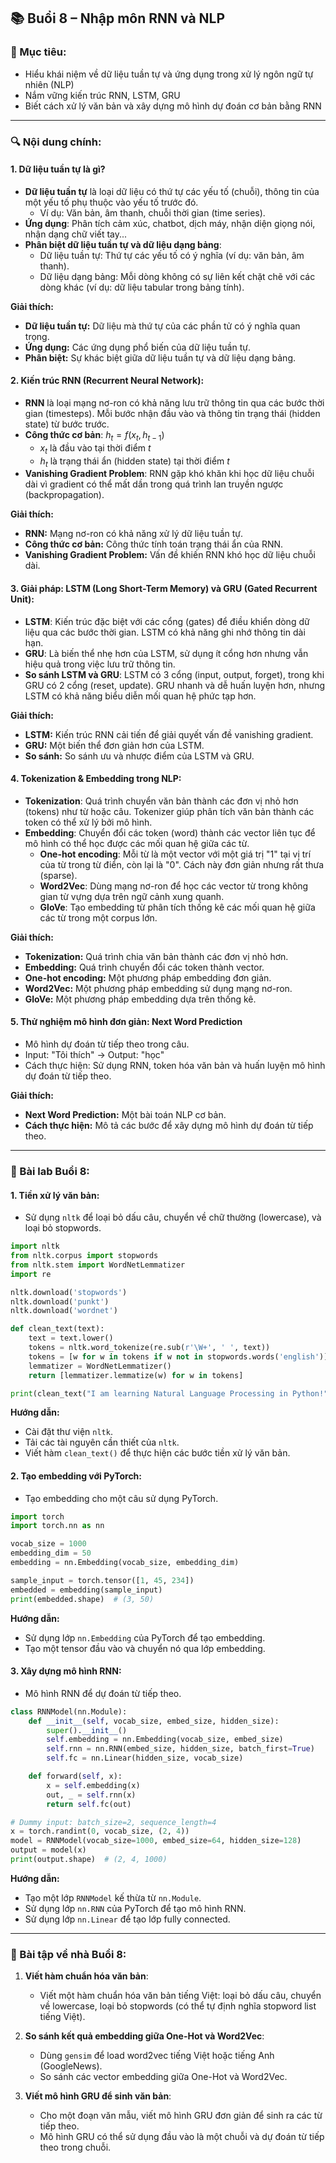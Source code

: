 ## 📚 Buổi 8 – Nhập môn RNN và NLP

### 🎯 Mục tiêu:

*   Hiểu khái niệm về dữ liệu tuần tự và ứng dụng trong xử lý ngôn ngữ tự nhiên (NLP)
*   Nắm vững kiến trúc RNN, LSTM, GRU
*   Biết cách xử lý văn bản và xây dựng mô hình dự đoán cơ bản bằng RNN

---

### 🔍 Nội dung chính:

#### 1. **Dữ liệu tuần tự là gì?**

*   **Dữ liệu tuần tự** là loại dữ liệu có thứ tự các yếu tố (chuỗi), thông tin của một yếu tố phụ thuộc vào yếu tố trước đó.
    *   Ví dụ: Văn bản, âm thanh, chuỗi thời gian (time series).
*   **Ứng dụng**: Phân tích cảm xúc, chatbot, dịch máy, nhận diện giọng nói, nhận dạng chữ viết tay...
*   **Phân biệt dữ liệu tuần tự và dữ liệu dạng bảng**:
    *   Dữ liệu tuần tự: Thứ tự các yếu tố có ý nghĩa (ví dụ: văn bản, âm thanh).
    *   Dữ liệu dạng bảng: Mỗi dòng không có sự liên kết chặt chẽ với các dòng khác (ví dụ: dữ liệu tabular trong bảng tính).

**Giải thích:**

*   **Dữ liệu tuần tự:** Dữ liệu mà thứ tự của các phần tử có ý nghĩa quan trọng.
*   **Ứng dụng:** Các ứng dụng phổ biến của dữ liệu tuần tự.
*   **Phân biệt:** Sự khác biệt giữa dữ liệu tuần tự và dữ liệu dạng bảng.

#### 2. **Kiến trúc RNN (Recurrent Neural Network)**:

*   **RNN** là loại mạng nơ-ron có khả năng lưu trữ thông tin qua các bước thời gian (timesteps). Mỗi bước nhận đầu vào và thông tin trạng thái (hidden state) từ bước trước.
*   **Công thức cơ bản**: $h_t = f(x_t, h_{t-1})$
    *   $x_t$ là đầu vào tại thời điểm $t$
    *   $h_t$ là trạng thái ẩn (hidden state) tại thời điểm $t$
*   **Vanishing Gradient Problem**: RNN gặp khó khăn khi học dữ liệu chuỗi dài vì gradient có thể mất dần trong quá trình lan truyền ngược (backpropagation).

**Giải thích:**

*   **RNN:** Mạng nơ-ron có khả năng xử lý dữ liệu tuần tự.
*   **Công thức cơ bản:** Công thức tính toán trạng thái ẩn của RNN.
*   **Vanishing Gradient Problem:** Vấn đề khiến RNN khó học dữ liệu chuỗi dài.

#### 3. **Giải pháp: LSTM (Long Short-Term Memory) và GRU (Gated Recurrent Unit)**:

*   **LSTM**: Kiến trúc đặc biệt với các cổng (gates) để điều khiển dòng dữ liệu qua các bước thời gian. LSTM có khả năng ghi nhớ thông tin dài hạn.
*   **GRU**: Là biến thể nhẹ hơn của LSTM, sử dụng ít cổng hơn nhưng vẫn hiệu quả trong việc lưu trữ thông tin.
*   **So sánh LSTM và GRU**: LSTM có 3 cổng (input, output, forget), trong khi GRU có 2 cổng (reset, update). GRU nhanh và dễ huấn luyện hơn, nhưng LSTM có khả năng biểu diễn mối quan hệ phức tạp hơn.

**Giải thích:**

*   **LSTM:** Kiến trúc RNN cải tiến để giải quyết vấn đề vanishing gradient.
*   **GRU:** Một biến thể đơn giản hơn của LSTM.
*   **So sánh:** So sánh ưu và nhược điểm của LSTM và GRU.

#### 4. **Tokenization & Embedding trong NLP**:

*   **Tokenization**: Quá trình chuyển văn bản thành các đơn vị nhỏ hơn (tokens) như từ hoặc câu. Tokenizer giúp phân tích văn bản thành các token có thể xử lý bởi mô hình.
*   **Embedding**: Chuyển đổi các token (word) thành các vector liên tục để mô hình có thể học được các mối quan hệ giữa các từ.
    *   **One-hot encoding**: Mỗi từ là một vector với một giá trị "1" tại vị trí của từ trong từ điển, còn lại là "0". Cách này đơn giản nhưng rất thưa (sparse).
    *   **Word2Vec**: Dùng mạng nơ-ron để học các vector từ trong không gian từ vựng dựa trên ngữ cảnh xung quanh.
    *   **GloVe**: Tạo embedding từ phân tích thống kê các mối quan hệ giữa các từ trong một corpus lớn.

**Giải thích:**

*   **Tokenization:** Quá trình chia văn bản thành các đơn vị nhỏ hơn.
*   **Embedding:** Quá trình chuyển đổi các token thành vector.
*   **One-hot encoding:** Một phương pháp embedding đơn giản.
*   **Word2Vec:** Một phương pháp embedding sử dụng mạng nơ-ron.
*   **GloVe:** Một phương pháp embedding dựa trên thống kê.

#### 5. **Thử nghiệm mô hình đơn giản: Next Word Prediction**

*   Mô hình dự đoán từ tiếp theo trong câu.
*   Input: "Tôi thích" → Output: "học"
*   Cách thực hiện: Sử dụng RNN, token hóa văn bản và huấn luyện mô hình dự đoán từ tiếp theo.

**Giải thích:**

*   **Next Word Prediction:** Một bài toán NLP cơ bản.
*   **Cách thực hiện:** Mô tả các bước để xây dựng mô hình dự đoán từ tiếp theo.

---

### 🧪 Bài lab Buổi 8:

#### 1. **Tiền xử lý văn bản:**

*   Sử dụng `nltk` để loại bỏ dấu câu, chuyển về chữ thường (lowercase), và loại bỏ stopwords.

```python
import nltk
from nltk.corpus import stopwords
from nltk.stem import WordNetLemmatizer
import re

nltk.download('stopwords')
nltk.download('punkt')
nltk.download('wordnet')

def clean_text(text):
    text = text.lower()
    tokens = nltk.word_tokenize(re.sub(r'\W+', ' ', text))
    tokens = [w for w in tokens if w not in stopwords.words('english')]
    lemmatizer = WordNetLemmatizer()
    return [lemmatizer.lemmatize(w) for w in tokens]

print(clean_text("I am learning Natural Language Processing in Python!"))
```

**Hướng dẫn:**

*   Cài đặt thư viện `nltk`.
*   Tải các tài nguyên cần thiết của `nltk`.
*   Viết hàm `clean_text()` để thực hiện các bước tiền xử lý văn bản.

#### 2. **Tạo embedding với PyTorch:**

*   Tạo embedding cho một câu sử dụng PyTorch.

```python
import torch
import torch.nn as nn

vocab_size = 1000
embedding_dim = 50
embedding = nn.Embedding(vocab_size, embedding_dim)

sample_input = torch.tensor([1, 45, 234])
embedded = embedding(sample_input)
print(embedded.shape)  # (3, 50)
```

**Hướng dẫn:**

*   Sử dụng lớp `nn.Embedding` của PyTorch để tạo embedding.
*   Tạo một tensor đầu vào và chuyển nó qua lớp embedding.

#### 3. **Xây dựng mô hình RNN:**

*   Mô hình RNN để dự đoán từ tiếp theo.

```python
class RNNModel(nn.Module):
    def __init__(self, vocab_size, embed_size, hidden_size):
        super().__init__()
        self.embedding = nn.Embedding(vocab_size, embed_size)
        self.rnn = nn.RNN(embed_size, hidden_size, batch_first=True)
        self.fc = nn.Linear(hidden_size, vocab_size)

    def forward(self, x):
        x = self.embedding(x)
        out, _ = self.rnn(x)
        return self.fc(out)

# Dummy input: batch_size=2, sequence_length=4
x = torch.randint(0, vocab_size, (2, 4))
model = RNNModel(vocab_size=1000, embed_size=64, hidden_size=128)
output = model(x)
print(output.shape)  # (2, 4, 1000)
```

**Hướng dẫn:**

*   Tạo một lớp `RNNModel` kế thừa từ `nn.Module`.
*   Sử dụng lớp `nn.RNN` của PyTorch để tạo mô hình RNN.
*   Sử dụng lớp `nn.Linear` để tạo lớp fully connected.

---

### 📝 Bài tập về nhà Buổi 8:

1.  **Viết hàm chuẩn hóa văn bản**:

    *   Viết một hàm chuẩn hóa văn bản tiếng Việt: loại bỏ dấu câu, chuyển về lowercase, loại bỏ stopwords (có thể tự định nghĩa stopword list tiếng Việt).
2.  **So sánh kết quả embedding giữa One-Hot và Word2Vec**:

    *   Dùng `gensim` để load word2vec tiếng Việt hoặc tiếng Anh (GoogleNews).
    *   So sánh các vector embedding giữa One-Hot và Word2Vec.
3.  **Viết mô hình GRU để sinh văn bản**:

    *   Cho một đoạn văn mẫu, viết mô hình GRU đơn giản để sinh ra các từ tiếp theo.
    *   Mô hình GRU có thể sử dụng đầu vào là một chuỗi và dự đoán từ tiếp theo trong chuỗi.

